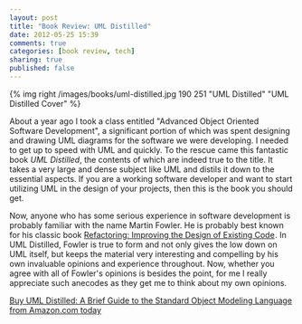 ```yaml
---
layout: post
title: "Book Review: UML Distilled"
date: 2012-05-25 15:39
comments: true
categories: [book review, tech]
sharing: true
published: false
---
```


{% img right /images/books/uml-distilled.jpg 190 251 "UML Distilled" "UML Distilled Cover" %}

About a year ago I took a class entitled "Advanced Object Oriented Software Development", a significant
portion of which was spent designing and drawing UML diagrams for the software we were
developing. I needed to get up to speed with UML and quickly. To the rescue came this
fantastic book *UML Distilled*, the contents of which are indeed true to the title. It takes a very large and
dense subject like UML and distils it down to the essential aspects.  If you are a working
software developer and want to start utilizing UML in the design of your projects, then this is the book you should get.

Now, anyone who has some serious experience in software development is probably familiar with the name
Martin Fowler. He is probably best known for his classic book <a href="http://www.amazon.com/gp/product/0201485672/ref=as_li_qf_sp_asin_tl?ie=UTF8&tag=derebarb-20&linkCode=as2&camp=1789&creative=9325&creativeASIN=0201485672">Refactoring: Improving the Design of Existing Code</a><img src="http://www.assoc-amazon.com/e/ir?t=derebarb-20&l=as2&o=1&a=0201485672" width="1" height="1" border="0" alt="" style="border:none !important; margin:0px !important;" />. In
UML Distilled, Fowler is true to form and not only gives the low down on UML itself, but keeps the
material very interesting and compelling by his own invaluable opinions and experience throughout.
Now, whether you agree with all of Fowler's opinions is besides the point, for me I really appreciate
such anecodes as they get me to think about my own opinions.




<a href="http://www.amazon.com/gp/product/0321193687/ref=as_li_qf_sp_asin_tl?ie=UTF8&tag=derebarb-20&linkCode=as2&camp=1789&creative=9325&creativeASIN=0321193687">Buy UML Distilled: A Brief Guide to the Standard Object Modeling Language from Amazon.com today</a><img src="http://www.assoc-amazon.com/e/ir?t=derebarb-20&l=as2&o=1&a=0321193687" width="1" height="1" border="0" alt="" style="border:none !important; margin:0px !important;" />
